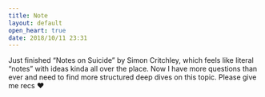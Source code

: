 ```yaml
---
title: Note
layout: default
open_heart: true
date: 2018/10/11 23:31
---
```


Just finished “Notes on Suicide” by Simon Critchley, which feels like literal “notes” with ideas kinda all over the place. Now I have more questions than ever and need to find more structured deep dives on this topic. Please give me recs ❤️
